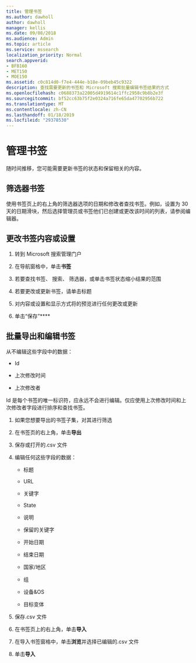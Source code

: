 ```yaml
---
title: 管理书签
ms.author: dawholl
author: dawholl
manager: kellis
ms.date: 09/08/2018
ms.audience: Admin
ms.topic: article
ms.service: mssearch
localization_priority: Normal
search.appverid:
- BFB160
- MET150
- MOE150
ms.assetid: c0c814d0-f7e4-444e-b18e-09beb45c9322
description: 查找需要更新的书签和 Microsoft 搜索批量编辑书签结果的方式
ms.openlocfilehash: c0688373a22005d4919614c1ffc2958c9b8b2e3f
ms.sourcegitcommit: bf52cc63b75f2e0324a716fe65da47702956b722
ms.translationtype: MT
ms.contentlocale: zh-CN
ms.lasthandoff: 01/18/2019
ms.locfileid: "29378530"
---
```

# <a name="manage-bookmarks"></a>管理书签

随时间推移，您可能需要更新书签的状态和保留相关的内容。 
  
## <a name="filter-bookmarks"></a>筛选器书签

使用书签页上的右上角的筛选器选项的日期和修改者查找书签。例如，设置为 30 天的日期滑块，然后选择管理员或书签他们已创建或更改该时间的列表，请参阅编辑器。
  
## <a name="change-bookmark-content-or-settings"></a>更改书签内容或设置

1. 转到 Microsoft 搜索管理门户
    
2. 在导航窗格中，单击**书签**
    
3. 若要查找书签、 搜索、 筛选器，或单击书签状态缩小结果的范围
    
4. 若要更改或更新书签，请单击标题
    
5. 对内容或设置和显示方式将的预览进行任何更改或更新 
    
6. 单击“保存”****
    
## <a name="bulk-export-and-edit-bookmarks"></a>批量导出和编辑书签

从不编辑这些字段中的数据：
  
- Id
    
- 上次修改时间
    
- 上次修改者
    
Id 是每个书签的唯一标识符，应永远不会进行编辑。仅应使用上次修改时间和上次修改者字段进行排序和查找书签。
  
1. 如果您想要导出的书签子集，对其进行筛选
    
2. 在书签页的右上角，单击**导出**
    
3. 保存或打开的.csv 文件
    
4. 编辑任何这些字段的数据：
   - 标题
    
   - URL
    
   - 关键字
    
   - State
    
   - 说明
    
   - 保留的关键字
    
   - 开始日期
    
   - 结束日期
    
   - 国家/地区
    
   - 组
    
   - 设备&amp;OS
    
   - 目标变体
    
5. 保存.csv 文件
    
6. 在书签页上的右上角，单击**导入**
    
7. 在导入书签窗格中，单击**浏览**并选择已编辑的.csv 文件 
    
8. 单击**导入**